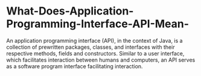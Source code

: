 # What-Does-Application-Programming-Interface-API-Mean-
An application programming interface (API), in the context of Java, is a collection of prewritten packages, classes, and interfaces with their respective methods, fields and constructors. Similar to a user interface, which facilitates interaction between humans and computers, an API serves as a software program interface facilitating interaction.
